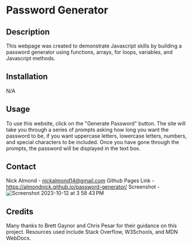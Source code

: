 # Password Generator

## Description

This webpage was created to demonstrate Javascript skills by building a password generator using functions, arrays, for loops, variables, and Javascript methods. 

## Installation 

N/A

## Usage

To use this website, click on the "Generate Password" button. The site will take you through a series of prompts asking how long you want the password to be, if you want uppercase letters, lowercase letters, numbers, and special characters to be included. Once you have gone through the prompts, the password will be displayed in the text box.

## Contact

Nick Almond - nickalmond14@gmail.com
Github Pages Link - https://almondnick.github.io/password-generator/
Screenshot -
![Screenshot 2023-10-12 at 3 58 43 PM](https://github.com/almondnick/password-generator/assets/143033339/7368f3b6-578b-40b5-a7a3-ccd31176f376)

## Credits

Many thanks to Brett Gaynor and Chris Pesar for their guidance on this project. Resources used include Stack Overflow, W3Schools, and MDN WebDocs.
